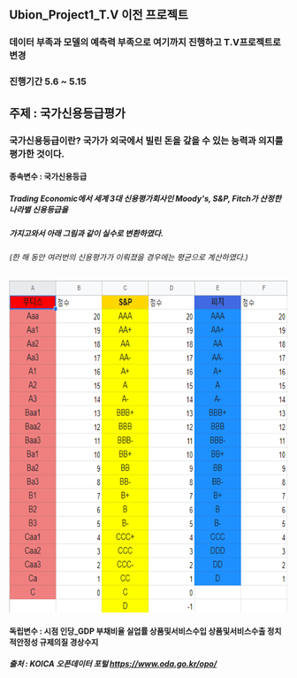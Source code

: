 ## Ubion_Project1_T.V 이전 프로젝트
### 데이터 부족과 모델의 예측력 부족으로 여기까지 진행하고 T.V프로젝트로 변경
### 진행기간 5.6 ~ 5.15

## 주제 : 국가신용등급평가

### 국가신용등급이란? 국가가 외국에서 빌린 돈을 갚을 수 있는 능력과 의지를 평가한 것이다. 

#### 종속변수 : 국가신용등급
##### Trading Economic에서 세계 3대 신용평가회사인 Moody's, S&P, Fitch가 산정한 나라별 신용등급을
##### 가지고와서 아래 그림과 같이 실수로 변환하였다.
###### (한 해 동안 여러번의 신용평가가 이뤄졌을 경우에는  평균으로 계산하였다.)
<img src="datasets\신용등급 점수기준.png" width="700" height="600"/>  

#### 독립변수 : 시점	인당_GDP	부채비율	실업률	상품및서비스수입	상품및서비스수출	정치적안정성	규제의질	경상수지
##### 출처 : KOICA 오픈데이터 포털 https://www.oda.go.kr/opo/
